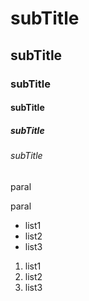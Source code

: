# subTitle
## subTitle
### subTitle
#### subTitle
##### subTitle
###### subTitle

paral

paral

- list1
- list2
- list3

1. list1
2. list2
3. list3
